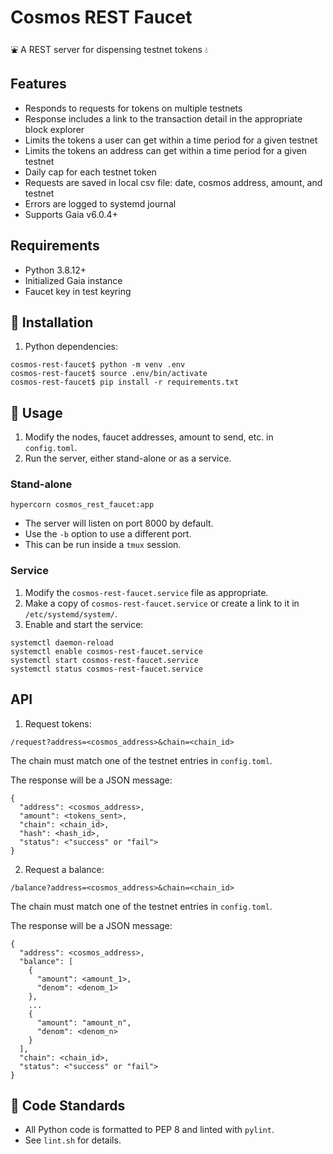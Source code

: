 # Cosmos REST Faucet

⛲ A REST server for dispensing testnet tokens 💧

## Features

- Responds to requests for tokens on multiple testnets
- Response includes a link to the transaction detail in the appropriate block explorer
- Limits the tokens a user can get within a time period for a given testnet
- Limits the tokens an address can get within a time period for a given testnet
- Daily cap for each testnet token
- Requests are saved in local csv file: date, cosmos address, amount, and testnet
- Errors are logged to systemd journal
- Supports Gaia v6.0.4+

## Requirements

- Python 3.8.12+
- Initialized Gaia instance
- Faucet key in test keyring

## 🔧 Installation

1. Python dependencies:
   
```
cosmos-rest-faucet$ python -m venv .env
cosmos-rest-faucet$ source .env/bin/activate
cosmos-rest-faucet$ pip install -r requirements.txt
```

## 🚰 Usage

1. Modify the nodes, faucet addresses, amount to send, etc. in `config.toml`.
2. Run the server, either stand-alone or as a service.

### Stand-alone

```
hypercorn cosmos_rest_faucet:app
```

- The server will listen on port 8000 by default.
- Use the `-b` option to use a different port.
- This can be run inside a `tmux` session.

### Service

1. Modify the `cosmos-rest-faucet.service` file as appropriate.
2. Make a copy of `cosmos-rest-faucet.service` or create a link to it in `/etc/systemd/system/`.
3. Enable and start the service:
```
systemctl daemon-reload
systemctl enable cosmos-rest-faucet.service
systemctl start cosmos-rest-faucet.service
systemctl status cosmos-rest-faucet.service
```

## API

1. Request tokens:  

`/request?address=<cosmos_address>&chain=<chain_id>`

The chain must match one of the testnet entries in `config.toml`.

The response will be a JSON message:

```
{
  "address": <cosmos_address>,
  "amount": <tokens_sent>,
  "chain": <chain_id>,
  "hash": <hash_id>,
  "status": <"success" or "fail">
}
```

2. Request a balance:  

`/balance?address=<cosmos_address>&chain=<chain_id>`

The chain must match one of the testnet entries in `config.toml`.

The response will be a JSON message:

```
{
  "address": <cosmos_address>,
  "balance": [
    {
      "amount": <amount_1>,
      "denom": <denom_1>
    },
    ...
    {
      "amount": "amount_n",
      "denom": <denom_n>
    }
  ],
  "chain": <chain_id>,
  "status": <"success" or "fail">
}
```

## 🔎 Code Standards

- All Python code is formatted to PEP 8 and linted with `pylint`.
- See `lint.sh` for details.